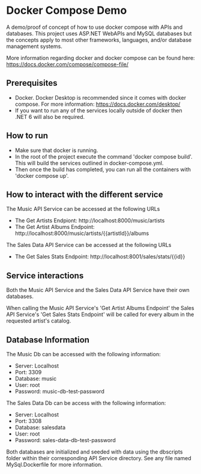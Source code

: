 # Docker Compose Demo
 A demo/proof of concept of how to use docker compose with APIs and databases. This project uses ASP.NET WebAPIs and MySQL databases but the concepts apply to most other frameworks, languages, and/or database management systems.

More information regarding docker and docker compose can be found here: https://docs.docker.com/compose/compose-file/
 
 ## Prerequisites

- Docker. Docker Desktop is recommended since it comes with docker compose. For more information: https://docs.docker.com/desktop/
- If you want to run any of the services locally outside of docker then .NET 6 will also be required.

 ## How to run
 - Make sure that docker is running.
 - In the root of the project execute the command 'docker compose build'. This will build the services outlined in docker-compose.yml.
 - Then once the build has completed, you can run all the containers with 'docker compose up'.

 ## How to interact with the different service

 The Music API Service can be accessed at the following URLs

 - The Get Artists Endpiont: http://localhost:8000/music/artists
 - The Get Artist Albums Endpoint: http://localhost:8000/music/artists/{{artistId}}/albums

 The Sales Data API Service can be accessed at the following URLs

- The Get Sales Stats Endpoint: http://localhost:8001/sales/stats/{{id}}

## Service interactions

Both the Music API Service and the Sales Data API Service have their own databases.

When calling the Music API Service's 'Get Artist Albums Endpoint' the Sales API Service's 'Get Sales Stats Endpoint' will be called for every album in the requested artist's catalog.

## Database Information

The Music Db can be accessed with the following information:

- Server: Localhost
- Port: 3309
- Database: music
- User: root
- Password: music-db-test-password

The Sales Data Db can be access with the following information:

- Server: Localhost
- Port: 3308
- Database: salesdata
- User: root
- Password: sales-data-db-test-password

Both databases are initialized and seeded with data using the dbscripts folder within their corresponding API Service directory. See any file named MySql.Dockerfile for more information.
